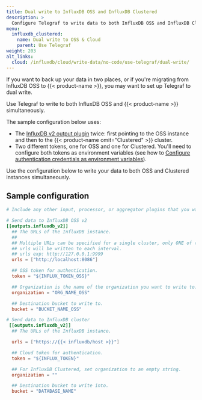 ```yaml
---
title: Dual write to InfluxDB OSS and InfluxDB Clustered
description: >
  Configure Telegraf to write data to both InfluxDB OSS and InfluxDB Clustered simultaneously.
menu:
  influxdb_clustered:
    name: Dual write to OSS & Cloud
    parent: Use Telegraf
weight: 203
alt_links:
  cloud: /influxdb/cloud/write-data/no-code/use-telegraf/dual-write/
---
```


If you want to back up your data in two places, or if you're migrating from InfluxDB OSS to {{< product-name >}},
you may want to set up Telegraf to dual write.

Use Telegraf to write to both InfluxDB OSS and {{< product-name >}} simultaneously.

The sample configuration below uses:
  - The [InfluxDB v2 output plugin](https://github.com/influxdata/telegraf/tree/master/plugins/outputs/influxdb_v2) twice: first pointing to the OSS instance and then to the {{< product-name omit="Clustered" >}} cluster.
  - Two different tokens, one for OSS and one for Clustered. You'll need to configure both tokens as environment variables (see how to [Configure authentication credentials as environment variables](/influxdb/clustered/get-started/setup/#configure-authentication-credentials)).

Use the configuration below to write your data to both OSS and Clustered instances simultaneously.

## Sample configuration

```toml
# Include any other input, processor, or aggregator plugins that you want to include in your configuration.

# Send data to InfluxDB OSS v2
[[outputs.influxdb_v2]]
  ## The URLs of the InfluxDB instance.
  ##
  ## Multiple URLs can be specified for a single cluster, only ONE of the
  ## urls will be written to each interval.
  ## urls exp: http://127.0.0.1:9999
  urls = ["http://localhost:8086"]

  ## OSS token for authentication.
  token = "${INFLUX_TOKEN_OSS}"

  ## Organization is the name of the organization you want to write to. It must already exist.
  organization = "ORG_NAME_OSS"

  ## Destination bucket to write to.
  bucket = "BUCKET_NAME_OSS"

# Send data to InfluxDB cluster
 [[outputs.influxdb_v2]]
  ## The URLs of the InfluxDB instance.

  urls = ["https://{{< influxdb/host >}}"]

  ## Cloud token for authentication.
  token = "${INFLUX_TOKEN}"

  ## For InfluxDB Clustered, set organization to an empty string.
  organization = ""

  ## Destination bucket to write into.
  bucket = "DATABASE_NAME"
  ```
